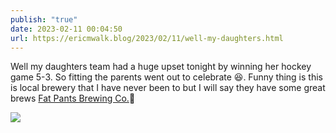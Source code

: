 ```yaml
---
publish: "true"
date: 2023-02-11 00:04:50
url: https://ericmwalk.blog/2023/02/11/well-my-daughters.html
---
```


Well my daughters team had a huge upset tonight by winning her hockey game 5-3. So fitting the parents went out to celebrate 😆.  Funny thing is this is local brewery that I have never been to but I will say they have some great brews [Fat Pants Brewing Co.](https://www.fatpantsbrewing.com/)🍻


![](https://ericmwalk.blog/uploads/2023/dcb12d90db.jpg)